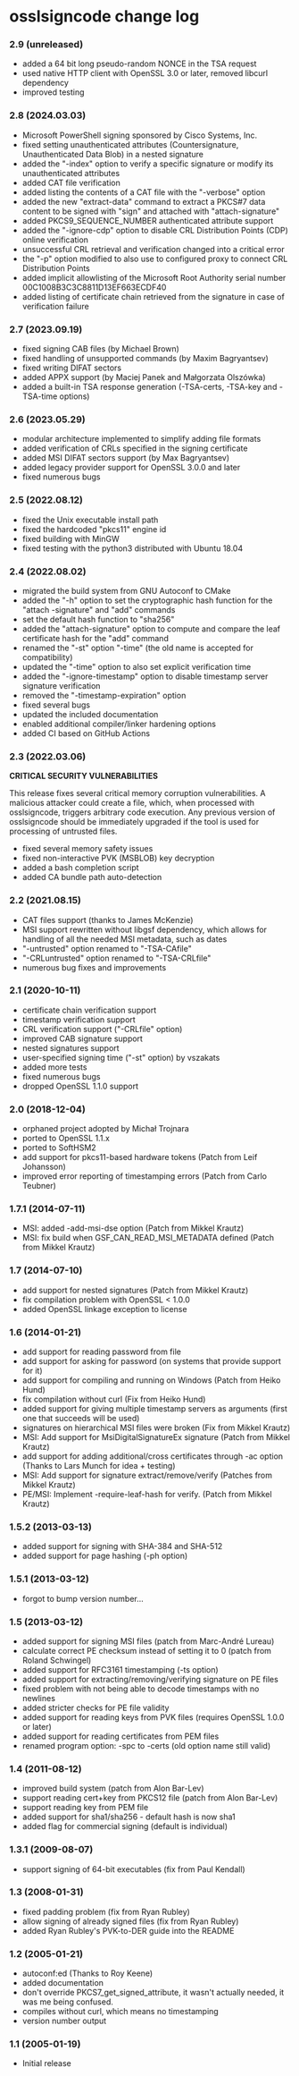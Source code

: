 # osslsigncode change log

### 2.9 (unreleased)

- added a 64 bit long pseudo-random NONCE in the TSA request
- used native HTTP client with OpenSSL 3.0 or later, removed libcurl dependency
- improved testing

### 2.8 (2024.03.03)

- Microsoft PowerShell signing sponsored by Cisco Systems, Inc.
- fixed setting unauthenticated attributes (Countersignature, Unauthenticated
  Data Blob) in a nested signature
- added the "-index" option to verify a specific signature or modify its
  unauthenticated attributes
- added CAT file verification
- added listing the contents of a CAT file with the "-verbose" option
- added the new "extract-data" command to extract a PKCS#7 data content to be
  signed with "sign" and attached with "attach-signature"
- added PKCS9_SEQUENCE_NUMBER authenticated attribute support
- added the "-ignore-cdp" option to disable CRL Distribution Points (CDP)
  online verification
- unsuccessful CRL retrieval and verification changed into a critical error
- the "-p" option modified to also use to configured proxy to connect CRL
  Distribution Points
- added implicit allowlisting of the Microsoft Root Authority serial number
  00C1008B3C3C8811D13EF663ECDF40
- added listing of certificate chain retrieved from the signature in case of
  verification failure

### 2.7 (2023.09.19)

- fixed signing CAB files (by Michael Brown)
- fixed handling of unsupported commands (by Maxim Bagryantsev)
- fixed writing DIFAT sectors
- added APPX support (by Maciej Panek and Małgorzata Olszówka)
- added a built-in TSA response generation (-TSA-certs, -TSA-key
  and -TSA-time options)

### 2.6 (2023.05.29)

- modular architecture implemented to simplify adding file formats
- added verification of CRLs specified in the signing certificate
- added MSI DIFAT sectors support (by Max Bagryantsev)
- added legacy provider support for OpenSSL 3.0.0 and later
- fixed numerous bugs

### 2.5 (2022.08.12)

- fixed the Unix executable install path
- fixed the hardcoded "pkcs11" engine id
- fixed building with MinGW
- fixed testing with the python3 distributed with Ubuntu 18.04

### 2.4 (2022.08.02)

- migrated the build system from GNU Autoconf to CMake
- added the "-h" option to set the cryptographic hash function
  for the "attach -signature" and "add" commands
- set the default hash function to "sha256"
- added the "attach-signature" option to compute and compare the
  leaf certificate hash for the "add" command
- renamed the "-st" option "-time" (the old name is accepted for
  compatibility)
- updated the "-time" option to also set explicit verification time
- added the "-ignore-timestamp" option to disable timestamp server
  signature verification
- removed the "-timestamp-expiration" option
- fixed several bugs
- updated the included documentation
- enabled additional compiler/linker hardening options
- added CI based on GitHub Actions

### 2.3 (2022.03.06)

**CRITICAL SECURITY VULNERABILITIES**

This release fixes several critical memory corruption vulnerabilities.
A malicious attacker could create a file, which, when processed with
osslsigncode, triggers arbitrary code execution.  Any previous version
of osslsigncode should be immediately upgraded if the tool is used for
processing of untrusted files.

- fixed several memory safety issues
- fixed non-interactive PVK (MSBLOB) key decryption
- added a bash completion script
- added CA bundle path auto-detection

### 2.2 (2021.08.15)

- CAT files support (thanks to James McKenzie)
- MSI support rewritten without libgsf dependency, which allows
  for handling of all the needed MSI metadata, such as dates
- "-untrusted" option renamed to "-TSA-CAfile"
- "-CRLuntrusted" option renamed to "-TSA-CRLfile"
- numerous bug fixes and improvements

### 2.1 (2020-10-11)

- certificate chain verification support
- timestamp verification support
- CRL verification support ("-CRLfile" option)
- improved CAB signature support
- nested signatures support
- user-specified signing time ("-st" option) by vszakats
- added more tests
- fixed numerous bugs
- dropped OpenSSL 1.1.0 support

### 2.0 (2018-12-04)

- orphaned project adopted by Michał Trojnara
- ported to OpenSSL 1.1.x
- ported to SoftHSM2
- add support for pkcs11-based hardware tokens
  (Patch from Leif Johansson)
- improved error reporting of timestamping errors
  (Patch from Carlo Teubner)

### 1.7.1 (2014-07-11)

- MSI: added -add-msi-dse option
  (Patch from Mikkel Krautz)
- MSI: fix build when GSF_CAN_READ_MSI_METADATA defined
  (Patch from Mikkel Krautz)

### 1.7 (2014-07-10)

- add support for nested signatures
  (Patch from Mikkel Krautz)
- fix compilation problem with OpenSSL < 1.0.0
- added OpenSSL linkage exception to license

### 1.6 (2014-01-21)

- add support for reading password from file
- add support for asking for password (on systems that
  provide support for it)
- add support for compiling and running on Windows
  (Patch from Heiko Hund)
- fix compilation without curl
  (Fix from Heiko Hund)
- added support for giving multiple timestamp servers
  as arguments (first one that succeeds will be used)
- signatures on hierarchical MSI files were broken
  (Fix from Mikkel Krautz)
- MSI: Add support for MsiDigitalSignatureEx signature
  (Patch from Mikkel Krautz)
- add support for adding additional/cross certificates
  through -ac option
  (Thanks to Lars Munch for idea + testing)
- MSI: Add support for signature extract/remove/verify
  (Patches from Mikkel Krautz)
- PE/MSI: Implement -require-leaf-hash for verify.
  (Patch from Mikkel Krautz)

### 1.5.2 (2013-03-13)

- added support for signing with SHA-384 and SHA-512
- added support for page hashing (-ph option)

### 1.5.1 (2013-03-12)

- forgot to bump version number...

### 1.5 (2013-03-12)

- added support for signing MSI files (patch from Marc-André Lureau)
- calculate correct PE checksum instead of setting it to 0
  (patch from Roland Schwingel)
- added support for RFC3161 timestamping (-ts option)
- added support for extracting/removing/verifying signature on PE files
- fixed problem with not being able to decode timestamps with no newlines
- added stricter checks for PE file validity
- added support for reading keys from PVK files (requires OpenSSL 1.0.0 or later)
- added support for reading certificates from PEM files
- renamed program option: -spc to -certs (old option name still valid)

### 1.4 (2011-08-12)

- improved build system (patch from Alon Bar-Lev)
- support reading cert+key from PKCS12 file (patch from Alon Bar-Lev)
- support reading key from PEM file
- added support for sha1/sha256 - default hash is now sha1
- added flag for commercial signing (default is individual)

### 1.3.1 (2009-08-07)

- support signing of 64-bit executables (fix  from Paul Kendall)

### 1.3 (2008-01-31)

- fixed padding problem (fix from Ryan Rubley)
- allow signing of already signed files (fix from Ryan Rubley)
- added Ryan Rubley's PVK-to-DER guide into the README

### 1.2 (2005-01-21)

- autoconf:ed (Thanks to Roy Keene)
- added documentation
- don't override PKCS7_get_signed_attribute, it wasn't
  actually needed, it was me being confused.
- compiles without curl, which means no timestamping
- version number output

### 1.1 (2005-01-19)

- Initial release
